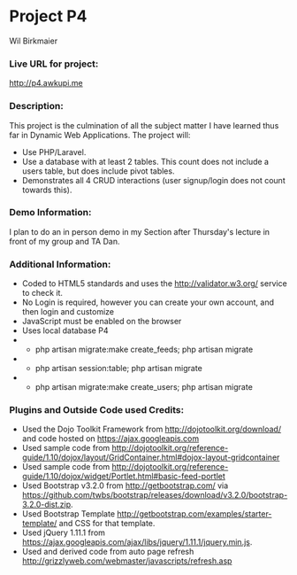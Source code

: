 # Project P4
Wil Birkmaier

### Live URL for project:
<http://p4.awkupi.me>

### Description:
This project is the culmination of all the subject matter I have learned thus far in Dynamic Web Applications. The project will:
+ Use PHP/Laravel.
+ Use a database with at least 2 tables. This count does not include a users table, but does include pivot tables.
+ Demonstrates all 4 CRUD interactions (user signup/login does not count towards this).

### Demo Information:
I plan to do an in person demo in my Section after Thursday's lecture in front of my group and TA Dan.

### Additional Information:
+ Coded to HTML5 standards and uses the <http://validator.w3.org/> service to check it.
+ No Login is required, however you can create your own account, and then login and customize
+ JavaScript must be enabled on the browser
+ Uses local database P4
+ + php artisan migrate:make create_feeds; php artisan migrate
+ + php artisan session:table; php artisan migrate
+ + php artisan migrate:make create_users; php artisan migrate

### Plugins and Outside Code used Credits:
+ Used the Dojo Toolkit Framework from <http://dojotoolkit.org/download/> and code hosted on https://ajax.googleapis.com
+ Used sample code from <http://dojotoolkit.org/reference-guide/1.10/dojox/layout/GridContainer.html#dojox-layout-gridcontainer>
+ Used sample code from <http://dojotoolkit.org/reference-guide/1.10/dojox/widget/Portlet.html#basic-feed-portlet>
+ Used Bootstrap v3.2.0 from <http://getbootstrap.com/> via <https://github.com/twbs/bootstrap/releases/download/v3.2.0/bootstrap-3.2.0-dist.zip>.
+ Used Bootstrap Template <http://getbootstrap.com/examples/starter-template/> and CSS for that template.
+ Used jQuery 1.11.1 from <https://ajax.googleapis.com/ajax/libs/jquery/1.11.1/jquery.min.js>.
+ Used and derived code from auto page refresh <http://grizzlyweb.com/webmaster/javascripts/refresh.asp>
